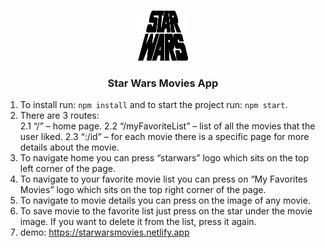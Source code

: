
<!-- PROJECT LOGO -->
<br />
<p align="center">
    <a href="https://github.com/roee030/Star-Wars-App-ReactJS">	
     <img src="public/star-wars-logo.png" alt="Logo" width="80" height="80">
  </a>
  


  <h3 align="center">Star Wars Movies App</h3>

1.	To install run: ```npm install``` and to start the project run: ```npm start```.
2.	There are 3 routes:  
2.1	“/” – home page.
2.2	“/myFavoriteList” – list of all the movies that the user liked.
2.3	“:/id” – for each movie there is a specific page for more details about the movie.
3.	To navigate home you can press “starwars” logo which sits on the top left corner of the page.
4.	To navigate to your favorite movie list you can press on “My Favorites Movies” logo which sits on the top right corner of the page.
5.	To navigate to movie details you can press on the image of any movie.
6.	To save movie to the favorite list just press on the star under the movie image. If you want to delete it from the list, press it again.
7. demo: https://starwarsmovies.netlify.app
</p>


